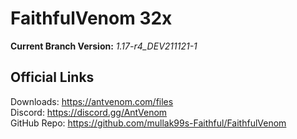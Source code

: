 # FaithfulVenom 32x

**Current Branch Version:** _1.17-r4_DEV211121-1_  

## Official Links

Downloads: https://antvenom.com/files  
Discord: https://discord.gg/AntVenom  
GitHub Repo: https://github.com/mullak99s-Faithful/FaithfulVenom  
